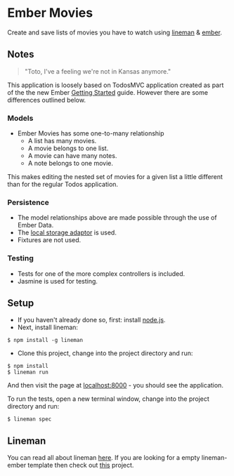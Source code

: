 # Ember Movies

Create and save lists of movies you have to watch using [lineman](https://github.com/testdouble/lineman)
& [ember](http://emberjs.com).

## Notes

> "Toto, I've a feeling we're not in Kansas anymore."

This application is loosely based on TodosMVC application created as part of the the
new Ember [Getting Started](http://emberjs.com/guides/getting-started/) guide. However
there are some differences outlined below.

### Models
* Ember Movies has some one-to-many relationship
  * A list has many movies.
  * A movie belongs to one list.
  * A movie can have many notes.
  * A note belongs to one movie.

This makes editing the nested set of movies for a given list a little different than for the regular Todos application.

### Persistence
  * The model relationships above are made possible through the use of Ember Data.
  * The [local storage adaptor](https://github.com/rpflorence/ember-localstorage-adapter) is used.
  * Fixtures are not used.

### Testing
  * Tests for one of the more complex controllers is included.
  * Jasmine is used for testing.


## Setup
* If you haven't already done so, first: install [node.js](http://nodejs.org).
* Next, install lineman:

`$ npm install -g lineman`

* Clone this project, change into the project directory and run:

```
$ npm install
$ lineman run
```

And then visit the page at [localhost:8000](http://localhost:8000) - you should see the application.

To run the tests, open a new terminal window, change into the project directory and run:
```
$ lineman spec
```

## Lineman

You can read all about lineman [here](https://github.com/testdouble/lineman). If you are looking for a
empty lineman-ember template then check out [this](https://github.com/emberjsdublin/lineman-ember-template) project.

